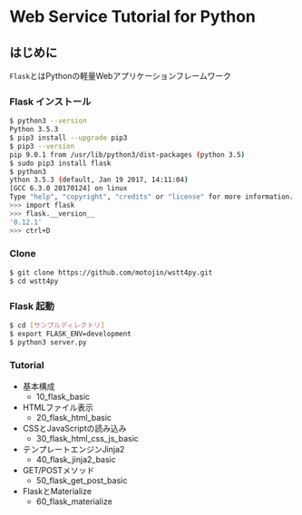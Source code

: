 # Web Service Tutorial for Python


## はじめに

`Flask`とはPythonの軽量Webアプリケーションフレームワーク


### Flask インストール

```bash
$ python3 --version
Python 3.5.3
$ pip3 install --upgrade pip3
$ pip3 --version
pip 9.0.1 from /usr/lib/python3/dist-packages (python 3.5)
$ sudo pip3 install flask
$ python3
ython 3.5.3 (default, Jan 19 2017, 14:11:04)
[GCC 6.3.0 20170124] on linux
Type "help", "copyright", "credits" or "license" for more information.
>>> import flask
>>> flask.__version__
'0.12.1'
>>> ctrl+D
```


### Clone

```bash
$ git clone https://github.com/motojin/wstt4py.git
$ cd wstt4py
```

### Flask 起動

```bash
$ cd [サンプルディレクトリ]
$ export FLASK_ENV=development
$ python3 server.py
```

### Tutorial

* 基本構成
  * 10_flask_basic
* HTMLファイル表示
  * 20_flask_html_basic
* CSSとJavaScriptの読み込み
  * 30_flask_html_css_js_basic
* テンプレートエンジンJinja2
  * 40_flask_jinja2_basic
* GET/POSTメソッド
  * 50_flask_get_post_basic
* FlaskとMaterialize
  * 60_flask_materialize


